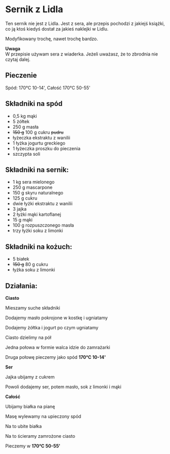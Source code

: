 # Sernik z Lidla

Ten sernik nie jest z Lidla. Jest z sera, ale przepis pochodzi z jakiejś książki, co ją ktoś kiedyś dostał za jakieś naklejki w Lidlu. 

Modyfikowany trochę, nawet trochę bardzo.

__Uwaga__  
W przepisie używam sera z wiaderka. Jeżeli uważasz, że to zbrodnia nie czytaj dalej. 

## Pieczenie

Spód: 170°C 10-14', Całość 170°C 50-55'

## Składniki na spód

- 0,5 kg mąki
- 5 żółtek
- 250 g masła
- ~~150 g~~ 100 g cukru ~~pudru~~
- łyżeczka ekstraktu z wanilii
- 1 łyżka jogurtu greckiego
- 1 łyżeczka proszku do pieczenia
- szczypta soli

## Składniki na sernik:

- 1 kg sera mielonego
- 250 g mascarpone
- 150 g skyru naturalnego
- 125 g cukru
- dwie łyżki ekstraktu z wanilii
- 3 jajka
- 2 łyżki mąki kartoflanej
- 15 g mąki
- 100 g rozpuszczonego masła
- trzy łyżki soku z limonki

## Składniki na kożuch:

- 5 białek
- ~~150 g~~ 80 g cukru
- łyżka soku z limonki

## Działania:

**Ciasto**

Mieszamy suche składniki

Dodajemy masło pokrojone w kostkę i ugniatamy

Dodajemy żółtka i jogurt po czym ugniatamy

Ciasto dzielimy na pół

Jedna połowa w formie walca idzie do zamrażarki

Druga połowę pieczemy jako spód **170°C 10-14'**

**Ser** 

Jajka ubijamy z cukrem

Powoli dodajemy ser, potem masło, sok z limonki i mąki

**Całość**

Ubijamy białka na pianę  

Masę wylewamy na upieczony spód

Na to ubite białka

Na to ścieramy zamrożone ciasto

Pieczemy w **170°C 50-55'**